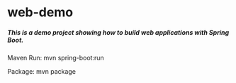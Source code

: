 # web-demo

##### This is a demo project showing how to build web applications with Spring Boot.

Maven Run: mvn spring-boot:run

Package:   mvn package

